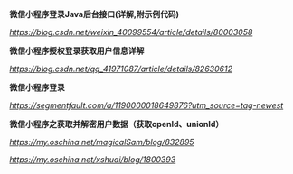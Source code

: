 **微信小程序登录Java后台接口(详解,附示例代码)**

*https://blog.csdn.net/weixin_40099554/article/details/80003058*



**微信小程序授权登录获取用户信息详解**

*https://blog.csdn.net/qq_41971087/article/details/82630612*



**微信小程序登录**

*https://segmentfault.com/a/1190000018649876?utm_source=tag-newest*



**微信小程序之获取并解密用户数据（获取openId、unionId）**

*https://my.oschina.net/magicalSam/blog/832895*

*https://my.oschina.net/xshuai/blog/1800393*

